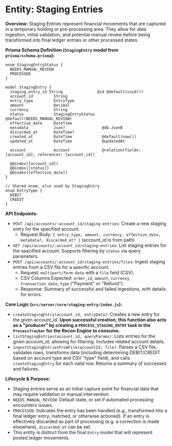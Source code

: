 # Entity: Staging Entries

**Overview:**
Staging Entries represent financial movements that are captured in a temporary holding or pre-processing area. They allow for data ingestion, initial validation, and potential manual review before being transformed into final ledger entries or other processed states.

**Prisma Schema Definition (`StagingEntry` model from `prisma/schema.prisma`):**
```prisma
enum StagingEntryStatus {
  NEEDS_MANUAL_REVIEW
  PROCESSED
}

model StagingEntry {
  staging_entry_id String               @id @default(cuid())
  account_id         String
  entry_type         EntryType
  amount             Decimal
  currency           String
  status             StagingEntryStatus   @default(NEEDS_MANUAL_REVIEW)
  effective_date     DateTime
  metadata           Json?                @db.JsonB
  discarded_at       DateTime?
  created_at         DateTime             @default(now())
  updated_at         DateTime             @updatedAt

  account            Account              @relation(fields: [account_id], references: [account_id])

  @@index([account_id])
  @@index([status])
  @@index([effective_date])
}

// Shared enum, also used by StagingEntry
enum EntryType {
  DEBIT
  CREDIT
}
```

**API Endpoints:**
- `POST /api/accounts/:account_id/staging-entries`: Create a new staging entry for the specified account.
  - Request Body: `{ entry_type, amount, currency, effective_date, metadata?, discarded_at? }` (account_id is from path)
- `GET /api/accounts/:account_id/staging-entries`: List staging entries for the specified account. Supports filtering by `status` via query parameters.
- `POST /api/accounts/:account_id/staging-entries/files`: Ingest staging entries from a CSV file for a specific account.
  - Request: `multipart/form-data` with a `file` field (CSV).
  - CSV Columns Expected: `order_id`, `amount`, `currency`, `transaction_date`, `type` ("Payment" or "Refund").
  - Response: Summary of successful and failed ingestions, with details for errors.

**Core Logic (`src/server/core/staging-entry/index.js`):**
- `createStagingEntry(account_id, entryData)`: Creates a new entry for the given account_id. **Upon successful creation, this function also acts as a "producer" by creating a `PROCESS_STAGING_ENTRY` task in the `ProcessTracker` for the Recon Engine to consume.**
- `listStagingEntries(account_id, queryParams)`: Lists entries for the given account_id, allowing for filtering. Includes related account details.
- `ingestStagingEntriesFromFile(accountId, file)`: Parses a CSV file, validates rows, transforms data (including determining DEBIT/CREDIT based on account type and CSV "type" field), and calls `createStagingEntry` for each valid row. Returns a summary of successes and failures.

**Lifecycle & Purpose:**
- Staging entries serve as an initial capture point for financial data that may require validation or manual intervention.
- `NEEDS_MANUAL_REVIEW`: Default state, or set if automated processing encounters issues.
- `PROCESSED`: Indicates the entry has been handled (e.g., transformed into a final ledger entry, matched, or otherwise actioned). If an entry is effectively discarded as part of processing (e.g. a correction is made elsewhere), `discarded_at` can be set.
- This entity is distinct from the final `Entry` model that will represent posted ledger movements.
